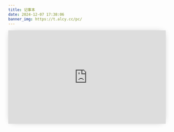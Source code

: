 ```yaml
---
title: 记事本
date: 2024-12-07 17:38:06
banner_img: https://t.alcy.cc/pc/
---
```


<iframe src="https://20010501.xyz/jsb/" height="300px" width="100%" scrolling="auto" frameborder="0" style="box-shadow: 0px 0px 20px -10px #888;">
</iframe>